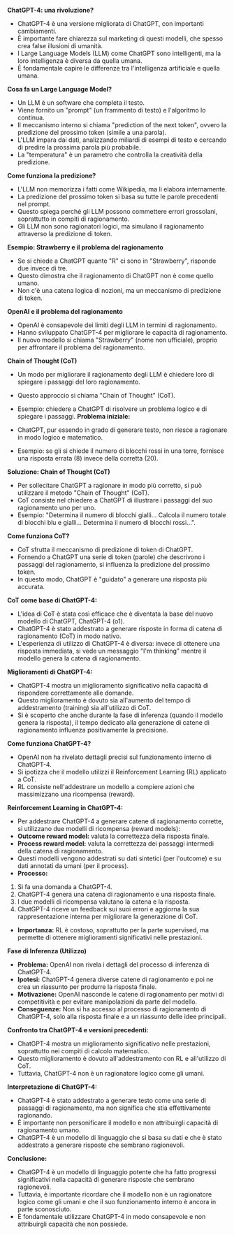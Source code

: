 
**ChatGPT-4: una rivoluzione?**

* ChatGPT-4 è una versione migliorata di ChatGPT, con importanti cambiamenti.
* È importante fare chiarezza sul marketing di questi modelli, che spesso crea false illusioni di umanità.
* I Large Language Models (LLM) come ChatGPT sono intelligenti, ma la loro intelligenza è diversa da quella umana.
* È fondamentale capire le differenze tra l'intelligenza artificiale e quella umana.

**Cosa fa un Large Language Model?**

* Un LLM è un software che completa il testo.
* Viene fornito un "prompt" (un frammento di testo) e l'algoritmo lo continua.
* Il meccanismo interno si chiama "prediction of the next token", ovvero la predizione del prossimo token (simile a una parola).
* L'LLM impara dai dati, analizzando miliardi di esempi di testo e cercando di predire la prossima parola più probabile.
* La "temperatura" è un parametro che controlla la creatività della predizione.

**Come funziona la predizione?**

* L'LLM non memorizza i fatti come Wikipedia, ma li elabora internamente.
* La predizione del prossimo token si basa su tutte le parole precedenti nel prompt.
* Questo spiega perché gli LLM possono commettere errori grossolani, soprattutto in compiti di ragionamento.
* Gli LLM non sono ragionatori logici, ma simulano il ragionamento attraverso la predizione di token.

**Esempio: Strawberry e il problema del ragionamento**

* Se si chiede a ChatGPT quante "R" ci sono in "Strawberry", risponde due invece di tre.
* Questo dimostra che il ragionamento di ChatGPT non è come quello umano.
* Non c'è una catena logica di nozioni, ma un meccanismo di predizione di token.

**OpenAI e il problema del ragionamento**

* OpenAI è consapevole dei limiti degli LLM in termini di ragionamento.
* Hanno sviluppato ChatGPT-4 per migliorare le capacità di ragionamento.
* Il nuovo modello si chiama "Strawberry" (nome non ufficiale), proprio per affrontare il problema del ragionamento.

**Chain of Thought (CoT)**

* Un modo per migliorare il ragionamento degli LLM è chiedere loro di spiegare i passaggi del loro ragionamento.
* Questo approccio si chiama "Chain of Thought" (CoT).
* Esempio: chiedere a ChatGPT di risolvere un problema logico e di spiegare i passaggi.
**Problema iniziale:**

* ChatGPT, pur essendo in grado di generare testo, non riesce a ragionare in modo logico e matematico.
* Esempio: se gli si chiede il numero di blocchi rossi in una torre, fornisce una risposta errata (8) invece della corretta (20).

**Soluzione: Chain of Thought (CoT)**

* Per sollecitare ChatGPT a ragionare in modo più corretto, si può utilizzare il metodo "Chain of Thought" (CoT).
* CoT consiste nel chiedere a ChatGPT di illustrare i passaggi del suo ragionamento uno per uno.
* Esempio: "Determina il numero di blocchi gialli... Calcola il numero totale di blocchi blu e gialli... Determina il numero di blocchi rossi...".

**Come funziona CoT?**

* CoT sfrutta il meccanismo di predizione di token di ChatGPT.
* Fornendo a ChatGPT una serie di token (parole) che descrivono i passaggi del ragionamento, si influenza la predizione del prossimo token.
* In questo modo, ChatGPT è "guidato" a generare una risposta più accurata.

**CoT come base di ChatGPT-4:**

* L'idea di CoT è stata così efficace che è diventata la base del nuovo modello di ChatGPT, ChatGPT-4 (o1).
* ChatGPT-4 è stato addestrato a generare risposte in forma di catena di ragionamento (CoT) in modo nativo.
* L'esperienza di utilizzo di ChatGPT-4 è diversa: invece di ottenere una risposta immediata, si vede un messaggio "I'm thinking" mentre il modello genera la catena di ragionamento.

**Miglioramenti di ChatGPT-4:**

* ChatGPT-4 mostra un miglioramento significativo nella capacità di rispondere correttamente alle domande.
* Questo miglioramento è dovuto sia all'aumento del tempo di addestramento (training) sia all'utilizzo di CoT.
* Si è scoperto che anche durante la fase di inferenza (quando il modello genera la risposta), il tempo dedicato alla generazione di catene di ragionamento influenza positivamente la precisione.

**Come funziona ChatGPT-4?**

* OpenAI non ha rivelato dettagli precisi sul funzionamento interno di ChatGPT-4.
* Si ipotizza che il modello utilizzi il Reinforcement Learning (RL) applicato a CoT.
* RL consiste nell'addestrare un modello a compiere azioni che massimizzano una ricompensa (reward).

**Reinforcement Learning in ChatGPT-4:**

* Per addestrare ChatGPT-4 a generare catene di ragionamento corrette, si utilizzano due modelli di ricompensa (reward models):
 * **Outcome reward model:** valuta la correttezza della risposta finale.
 * **Process reward model:** valuta la correttezza dei passaggi intermedi della catena di ragionamento.
* Questi modelli vengono addestrati su dati sintetici (per l'outcome) e su dati annotati da umani (per il process).
* **Processo:**
 1. Si fa una domanda a ChatGPT-4.
 2. ChatGPT-4 genera una catena di ragionamento e una risposta finale.
 3. I due modelli di ricompensa valutano la catena e la risposta.
 4. ChatGPT-4 riceve un feedback sui suoi errori e aggiorna la sua rappresentazione interna per migliorare la generazione di CoT.
* **Importanza:** RL è costoso, soprattutto per la parte supervised, ma permette di ottenere miglioramenti significativi nelle prestazioni.

**Fase di Inferenza (Utilizzo)**

* **Problema:** OpenAI non rivela i dettagli del processo di inferenza di ChatGPT-4.
* **Ipotesi:** ChatGPT-4 genera diverse catene di ragionamento e poi ne crea un riassunto per produrre la risposta finale.
* **Motivazione:** OpenAI nasconde le catene di ragionamento per motivi di competitività e per evitare manipolazioni da parte del modello.
* **Conseguenze:** Non si ha accesso al processo di ragionamento di ChatGPT-4, solo alla risposta finale e a un riassunto delle idee principali.

**Confronto tra ChatGPT-4 e versioni precedenti:**

* ChatGPT-4 mostra un miglioramento significativo nelle prestazioni, soprattutto nei compiti di calcolo matematico.
* Questo miglioramento è dovuto all'addestramento con RL e all'utilizzo di CoT.
* Tuttavia, ChatGPT-4 non è un ragionatore logico come gli umani.

**Interpretazione di ChatGPT-4:**

* ChatGPT-4 è stato addestrato a generare testo come una serie di passaggi di ragionamento, ma non significa che stia effettivamente ragionando.
* È importante non personificare il modello e non attribuirgli capacità di ragionamento umano.
* ChatGPT-4 è un modello di linguaggio che si basa su dati e che è stato addestrato a generare risposte che sembrano ragionevoli.

**Conclusione:**

* ChatGPT-4 è un modello di linguaggio potente che ha fatto progressi significativi nella capacità di generare risposte che sembrano ragionevoli.
* Tuttavia, è importante ricordare che il modello non è un ragionatore logico come gli umani e che il suo funzionamento interno è ancora in parte sconosciuto.
* È fondamentale utilizzare ChatGPT-4 in modo consapevole e non attribuirgli capacità che non possiede.


